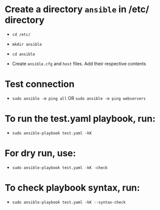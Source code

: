 # Create a directory `ansible` in /etc/ directory
 - `cd /etc/`
 - `mkdir ansible`
 - `cd ansible`

- Create `ansible.cfg` and `host` files. Add their respective contents

# Test connection
 - `sudo ansible -m ping all` OR `sudo ansible -m ping webservers`


# To run the test.yaml playbook, run:
 - `sudo ansible-playbook test.yaml -kK`

# For dry run, use:
 - `sudo ansible-playbook test.yaml -kK -check`

# To check playbook syntax, run:
 - `sudo ansible-playbook test.yaml -kK --syntax-check`
